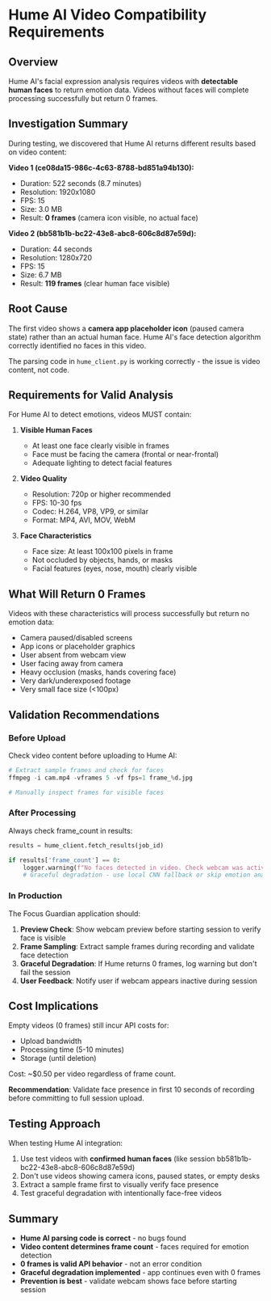 # Hume AI Video Compatibility Requirements

## Overview

Hume AI's facial expression analysis requires videos with **detectable human faces** to return emotion data. Videos without faces will complete processing successfully but return 0 frames.

## Investigation Summary

During testing, we discovered that Hume AI returns different results based on video content:

**Video 1 (ce08da15-986c-4c63-8788-bd851a94b130):**
- Duration: 522 seconds (8.7 minutes)
- Resolution: 1920x1080
- FPS: 15
- Size: 3.0 MB
- Result: **0 frames** (camera icon visible, no actual face)

**Video 2 (bb581b1b-bc22-43e8-abc8-606c8d87e59d):**
- Duration: 44 seconds
- Resolution: 1280x720
- FPS: 15
- Size: 6.7 MB
- Result: **119 frames** (clear human face visible)

## Root Cause

The first video shows a **camera app placeholder icon** (paused camera state) rather than an actual human face. Hume AI's face detection algorithm correctly identified no faces in this video.

The parsing code in `hume_client.py` is working correctly - the issue is video content, not code.

## Requirements for Valid Analysis

For Hume AI to detect emotions, videos MUST contain:

1. **Visible Human Faces**
   - At least one face clearly visible in frames
   - Face must be facing the camera (frontal or near-frontal)
   - Adequate lighting to detect facial features

2. **Video Quality**
   - Resolution: 720p or higher recommended
   - FPS: 10-30 fps
   - Codec: H.264, VP8, VP9, or similar
   - Format: MP4, AVI, MOV, WebM

3. **Face Characteristics**
   - Face size: At least 100x100 pixels in frame
   - Not occluded by objects, hands, or masks
   - Facial features (eyes, nose, mouth) clearly visible

## What Will Return 0 Frames

Videos with these characteristics will process successfully but return no emotion data:

- Camera paused/disabled screens
- App icons or placeholder graphics
- User absent from webcam view
- User facing away from camera
- Heavy occlusion (masks, hands covering face)
- Very dark/underexposed footage
- Very small face size (<100px)

## Validation Recommendations

### Before Upload

Check video content before uploading to Hume AI:
```python
# Extract sample frames and check for faces
ffmpeg -i cam.mp4 -vframes 5 -vf fps=1 frame_%d.jpg

# Manually inspect frames for visible faces
```

### After Processing

Always check frame_count in results:
```python
results = hume_client.fetch_results(job_id)

if results['frame_count'] == 0:
    logger.warning(f"No faces detected in video. Check webcam was active during session.")
    # Graceful degradation - use local CNN fallback or skip emotion analysis
```

### In Production

The Focus Guardian application should:

1. **Preview Check**: Show webcam preview before starting session to verify face is visible
2. **Frame Sampling**: Extract sample frames during recording and validate face detection
3. **Graceful Degradation**: If Hume returns 0 frames, log warning but don't fail the session
4. **User Feedback**: Notify user if webcam appears inactive during session

## Cost Implications

Empty videos (0 frames) still incur API costs for:
- Upload bandwidth
- Processing time (5-10 minutes)
- Storage (until deletion)

Cost: ~$0.50 per video regardless of frame count.

**Recommendation**: Validate face presence in first 10 seconds of recording before committing to full session upload.

## Testing Approach

When testing Hume AI integration:

1. Use test videos with **confirmed human faces** (like session bb581b1b-bc22-43e8-abc8-606c8d87e59d)
2. Don't use videos showing camera icons, paused states, or empty desks
3. Extract a sample frame first to visually verify face presence
4. Test graceful degradation with intentionally face-free videos

## Summary

- **Hume AI parsing code is correct** - no bugs found
- **Video content determines frame count** - faces required for emotion detection
- **0 frames is valid API behavior** - not an error condition
- **Graceful degradation implemented** - app continues even with 0 frames
- **Prevention is best** - validate webcam shows face before starting session
